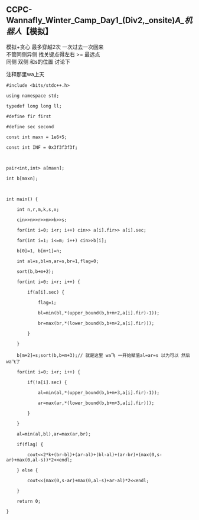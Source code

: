 ## CCPC-Wannafly_Winter_Camp_Day1_(Div2,_onsite)_A_机器人_【模拟】

模拟+贪心 最多穿越2次 一次过去一次回来  
不管同侧异侧 找关键点得左右 >= 最远点  
同侧 双侧 和s的位置 讨论下

注释那里wa上天

    
    
    #include <bits/stdc++.h>
    using namespace std;
    typedef long long ll;
    #define fir first
    #define sec second
    const int maxn = 1e6+5;
    const int INF = 0x3f3f3f3f;
    
    pair<int,int> a[maxn];
    int b[maxn];
    
    int main() {
    	int n,r,m,k,s,x;
    	cin>>n>>r>>m>>k>>s;
    	for(int i=0; i<r; i++) cin>> a[i].fir>> a[i].sec;
    	for(int i=1; i<=m; i++) cin>>b[i];
    	b[0]=1, b[m+1]=n;
    	int al=s,bl=n,ar=s,br=1,flag=0;
    	sort(b,b+m+2);
    	for(int i=0; i<r; i++) {
    		if(a[i].sec) {
    			flag=1;
    			bl=min(bl,*(upper_bound(b,b+m+2,a[i].fir)-1));
    			br=max(br,*(lower_bound(b,b+m+2,a[i].fir)));
    		}
    	}
    	b[m+2]=s;sort(b,b+m+3);// 就是这里 wa飞 一开始赋值al=ar=s 以为可以 然后wa飞了
    	for(int i=0; i<r; i++) {
    		if(!a[i].sec) {
    			al=min(al,*(upper_bound(b,b+m+3,a[i].fir)-1));
    			ar=max(ar,*(lower_bound(b,b+m+3,a[i].fir)));
    		}
    	}
    	al=min(al,bl),ar=max(ar,br);
    	if(flag) {
    		cout<<2*k+(br-bl)+(ar-al)+(bl-al)+(ar-br)+(max(0,s-ar)+max(0,al-s))*2<<endl;
    	} else {
    		cout<<(max(0,s-ar)+max(0,al-s)+ar-al)*2<<endl;
    	}
    	return 0;
    }
    

